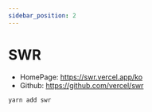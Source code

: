 ```yaml
---
sidebar_position: 2
---
```


# SWR

- HomePage: https://swr.vercel.app/ko
- Github: https://github.com/vercel/swr

```sh
yarn add swr
```
